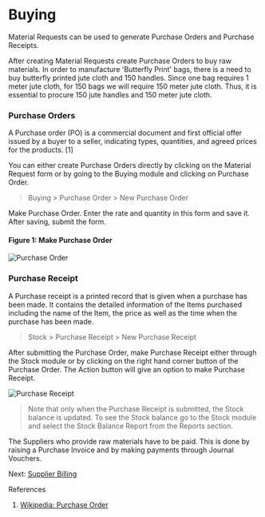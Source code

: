 # Buying

<p class="lead"> Material Requests can be used to generate Purchase Orders and Purchase Receipts.</p>

After creating Material Requests create Purchase Orders to buy raw materials. In order to manufacture 'Butterfly Print' bags, there is a need to buy butterfly printed jute cloth and 150 handles. Since one bag requires 1 meter jute cloth, for 150 bags we will require 150 meter jute cloth. Thus, it is essential to procure 150 jute handles and 150 meter jute cloth.

### Purchase Orders

A Purchase order (PO) is a commercial document and first official offer issued by a buyer to a seller, indicating types, quantities, and agreed prices for the products. [1] 

You can either create Purchase Orders directly by clicking on the Material Request form or by going to the Buying module and clicking on Purchase Order.

> Buying > Purchase Order > New Purchase Order

Make Purchase Order. Enter the rate and quantity in this form and save it. After saving, submit the form.

#### Figure 1: Make Purchase Order

![Purchase Order](assets/erpnext_org/images/erpnext/m-t-s-purchase-order.png)

### Purchase Receipt

A Purchase receipt is a printed record that is given when a purchase has been made. It contains the detailed information of the Items purchased including the name of the Item, the price as well as the time when the purchase has been made.

> Stock > Purchase Receipt > New Purchase Receipt


After submitting the Purchase Order, make Purchase Receipt either through the Stock module or by clicking on the right hand corner button of the Purchase Order. The Action button will give an option to make Purchase Receipt.

![Purchase Receipt](assets/erpnext_org/images/erpnext/m-t-s-purchase-receipt.png)

> Note that only when the Purchase Receipt is submitted, the Stock balance is updated. To see the Stock balance go to the Stock module and select the Stock Balance Report from the Reports section.

The Suppliers who provide raw materials have to be paid. This is done by raising a Purchase Invoice and by making payments through Journal Vouchers.

Next: [Supplier Billing](/user-guide/guide-books/make-to-stock/supplier-billing)



References

1. [Wikipedia: Purchase Order](http://en.wikipedia.org/wiki/Purchase_order)